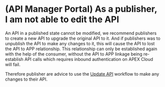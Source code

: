 # (API Manager Portal) As a publisher, I am not able to edit the API

An API in a published state cannot be modified, we recommend publishers to create a new API to upgrade the original API to it. And if publishers was to unpublish the API to make any changes to it, this will cause the API to lost the API to APP relationship. This relationship can only be established again with the help of the consumer, without the API to APP linkage being re-establish API calls which requires inbound authentication on APEX Cloud will fail.

Therefore publisher are advice to use the [Update API](../publisher/update-api.md) workflow to make any changes to their API.